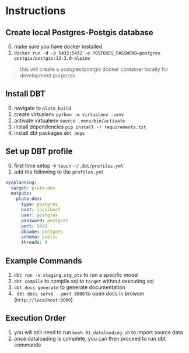 # Instructions

## Create local Postgres-Postgis database
0. make sure you have docker installed
1. `docker run -d -p 5432:5432 -e POSTGRES_PASSWORD=postgres postgis/postgis:12-3.0-alpine`
> this will create a postgres/postgis docker container locally for development purposes

## Install DBT
0. navigate to `pluto_build`
1. create virtualenv `python -m virtualenv .venv`
2. activate virtualenv `source .venv/bin/activate`
3. install dependencies `pip install -r requirements.txt`
4. install dbt packages `dbt deps`

## Set up DBT profile
0. first time setup -> `touch ~/.dbt/profiles.yml`
1. add the following to the `profiles.yml`
```yml
nycplanning:
  target: pluto-dev
  outputs:
    pluto-dev:
      type: postgres
      host: localhost
      user: postgres
      password: postgres
      port: 5432
      dbname: postgres
      schema: public
      threads: 4
```

## Example Commands
1. `dbt run -s staging.stg_pts` to run a specific model
2. `dbt compile` to compile sql to `target` without executing sql 
3. `dbt docs generate` to generate documentation
4. ` dbt docs serve --port 8000` to open docs in browser (`http://localhost:8000`)

## Execution Order
1. you will still need to run `bash 01_dataloading.sh` to import source data
2. once dataloading is complete, you can then proceed to run dbt commands